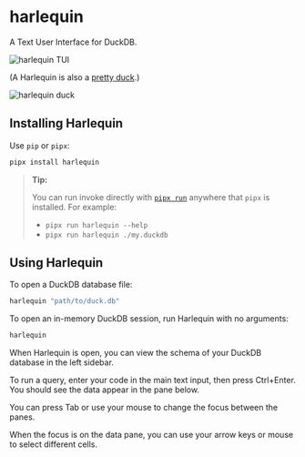 # harlequin
A Text User Interface for DuckDB.

![harlequin TUI](harlequinv004.gif)

(A Harlequin is also a [pretty duck](https://en.wikipedia.org/wiki/Harlequin_duck).)

![harlequin duck](harlequin.jpg)

## Installing Harlequin

Use `pip` or `pipx`:

```bash
pipx install harlequin
```

> **Tip:**
>
> You can run invoke directly with [`pipx run`](https://pypa.github.io/pipx/examples/#pipx-run-examples) anywhere that `pipx` is installed. For example:
> - `pipx run harlequin --help`
> - `pipx run harlequin ./my.duckdb`

## Using Harlequin

To open a DuckDB database file:

```bash
harlequin "path/to/duck.db"
```

To open an in-memory DuckDB session, run Harlequin with no arguments:

```bash
harlequin
```

When Harlequin is open, you can view the schema of your DuckDB database in the left sidebar.

To run a query, enter your code in the main text input, then press Ctrl+Enter. You should see the data appear in the pane below.

You can press Tab or use your mouse to change the focus between the panes.

When the focus is on the data pane, you can use your arrow keys or mouse to select different cells.
